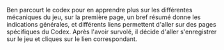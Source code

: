 Ben parcourt le codex pour en apprendre plus sur les différentes mécaniques du jeu, sur la première page, un bref résumé donne les indications générales, et différents liens permettent d'aller sur des pages spécifiques du Codex. Après l'avoir survolé, il décide d'aller s'enregistrer sur le jeu et cliques sur le lien correspondant.